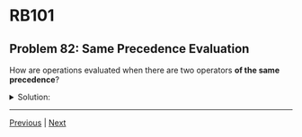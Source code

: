 # RB101
## Problem 82: Same Precedence Evaluation

How are operations evaluated when there are two operators **of the same precedence**?

<details>
<summary>Solution:</summary>

Left to right (left-associative) for most operators.

When operators have the same precedence level, Ruby evaluates them from left to right.

Examples:
```ruby
# Left-to-right evaluation:
result = 10 - 5 - 2  # Evaluated as (10 - 5) - 2 = 3
                     # NOT as 10 - (5 - 2) = 7

result = 20 / 4 / 2  # Evaluated as (20 / 4) / 2 = 2
                     # NOT as 20 / (4 / 2) = 10

result = 100 - 50 + 25  # (100 - 50) + 25 = 75
```

**Assignment is right-associative:**
```ruby
# Right-to-left for assignment:
x = y = z = 10  # Evaluated as x = (y = (z = 10))
p x  # => 10
p y  # => 10
p z  # => 10
```

**Ruby precedence reference:**

You can find the full precedence table at: https://docs.ruby-lang.org/en/master/syntax/precedence_rdoc.html

**Key precedence levels (high to low):**
1. `[]`, `.` (element reference, method call)
2. `**` (exponentiation)
3. Unary `+`, `-`, `!`, `~`
4. `*`, `/`, `%`
5. `+`, `-` (binary)
6. `<<`, `>>`
7. `&`
8. `|`, `^`
9. `>`, `>=`, `<`, `<=`
10. `==`, `!=`, `===`
11. `&&`
12. `||`
13. `..`, `...`
14. Ternary `? :`
15. Assignment `=`, `+=`, etc.

</details>

---

[Previous](81.md) | [Next](83.md)

